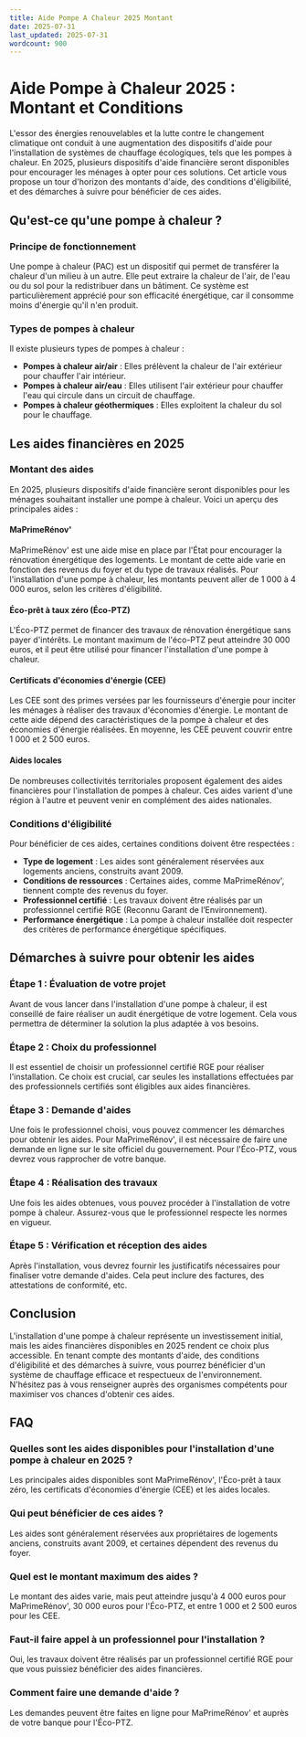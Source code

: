 ```yaml
---
title: Aide Pompe A Chaleur 2025 Montant
date: 2025-07-31
last_updated: 2025-07-31
wordcount: 900
---
```


# Aide Pompe à Chaleur 2025 : Montant et Conditions

L'essor des énergies renouvelables et la lutte contre le changement climatique ont conduit à une augmentation des dispositifs d'aide pour l'installation de systèmes de chauffage écologiques, tels que les pompes à chaleur. En 2025, plusieurs dispositifs d'aide financière seront disponibles pour encourager les ménages à opter pour ces solutions. Cet article vous propose un tour d'horizon des montants d'aide, des conditions d'éligibilité, et des démarches à suivre pour bénéficier de ces aides.

## Qu'est-ce qu'une pompe à chaleur ?

### Principe de fonctionnement

Une pompe à chaleur (PAC) est un dispositif qui permet de transférer la chaleur d'un milieu à un autre. Elle peut extraire la chaleur de l'air, de l'eau ou du sol pour la redistribuer dans un bâtiment. Ce système est particulièrement apprécié pour son efficacité énergétique, car il consomme moins d'énergie qu'il n'en produit.

### Types de pompes à chaleur

Il existe plusieurs types de pompes à chaleur :

- **Pompes à chaleur air/air** : Elles prélèvent la chaleur de l'air extérieur pour chauffer l'air intérieur.
- **Pompes à chaleur air/eau** : Elles utilisent l'air extérieur pour chauffer l'eau qui circule dans un circuit de chauffage.
- **Pompes à chaleur géothermiques** : Elles exploitent la chaleur du sol pour le chauffage.

## Les aides financières en 2025

### Montant des aides

En 2025, plusieurs dispositifs d'aide financière seront disponibles pour les ménages souhaitant installer une pompe à chaleur. Voici un aperçu des principales aides :

#### MaPrimeRénov'

MaPrimeRénov' est une aide mise en place par l'État pour encourager la rénovation énergétique des logements. Le montant de cette aide varie en fonction des revenus du foyer et du type de travaux réalisés. Pour l'installation d'une pompe à chaleur, les montants peuvent aller de 1 000 à 4 000 euros, selon les critères d'éligibilité.

#### Éco-prêt à taux zéro (Éco-PTZ)

L'Éco-PTZ permet de financer des travaux de rénovation énergétique sans payer d'intérêts. Le montant maximum de l'éco-PTZ peut atteindre 30 000 euros, et il peut être utilisé pour financer l'installation d'une pompe à chaleur.

#### Certificats d'économies d'énergie (CEE)

Les CEE sont des primes versées par les fournisseurs d'énergie pour inciter les ménages à réaliser des travaux d'économies d'énergie. Le montant de cette aide dépend des caractéristiques de la pompe à chaleur et des économies d'énergie réalisées. En moyenne, les CEE peuvent couvrir entre 1 000 et 2 500 euros.

#### Aides locales

De nombreuses collectivités territoriales proposent également des aides financières pour l'installation de pompes à chaleur. Ces aides varient d'une région à l'autre et peuvent venir en complément des aides nationales.

### Conditions d'éligibilité

Pour bénéficier de ces aides, certaines conditions doivent être respectées :

- **Type de logement** : Les aides sont généralement réservées aux logements anciens, construits avant 2009.
- **Conditions de ressources** : Certaines aides, comme MaPrimeRénov', tiennent compte des revenus du foyer.
- **Professionnel certifié** : Les travaux doivent être réalisés par un professionnel certifié RGE (Reconnu Garant de l’Environnement).
- **Performance énergétique** : La pompe à chaleur installée doit respecter des critères de performance énergétique spécifiques.

## Démarches à suivre pour obtenir les aides

### Étape 1 : Évaluation de votre projet

Avant de vous lancer dans l'installation d'une pompe à chaleur, il est conseillé de faire réaliser un audit énergétique de votre logement. Cela vous permettra de déterminer la solution la plus adaptée à vos besoins.

### Étape 2 : Choix du professionnel

Il est essentiel de choisir un professionnel certifié RGE pour réaliser l'installation. Ce choix est crucial, car seules les installations effectuées par des professionnels certifiés sont éligibles aux aides financières.

### Étape 3 : Demande d'aides

Une fois le professionnel choisi, vous pouvez commencer les démarches pour obtenir les aides. Pour MaPrimeRénov', il est nécessaire de faire une demande en ligne sur le site officiel du gouvernement. Pour l'Éco-PTZ, vous devrez vous rapprocher de votre banque.

### Étape 4 : Réalisation des travaux

Une fois les aides obtenues, vous pouvez procéder à l'installation de votre pompe à chaleur. Assurez-vous que le professionnel respecte les normes en vigueur.

### Étape 5 : Vérification et réception des aides

Après l'installation, vous devrez fournir les justificatifs nécessaires pour finaliser votre demande d'aides. Cela peut inclure des factures, des attestations de conformité, etc.

## Conclusion

L'installation d'une pompe à chaleur représente un investissement initial, mais les aides financières disponibles en 2025 rendent ce choix plus accessible. En tenant compte des montants d'aide, des conditions d'éligibilité et des démarches à suivre, vous pourrez bénéficier d'un système de chauffage efficace et respectueux de l'environnement. N'hésitez pas à vous renseigner auprès des organismes compétents pour maximiser vos chances d'obtenir ces aides.

## FAQ

### Quelles sont les aides disponibles pour l'installation d'une pompe à chaleur en 2025 ?

Les principales aides disponibles sont MaPrimeRénov', l'Éco-prêt à taux zéro, les certificats d'économies d'énergie (CEE) et les aides locales.

### Qui peut bénéficier de ces aides ?

Les aides sont généralement réservées aux propriétaires de logements anciens, construits avant 2009, et certaines dépendent des revenus du foyer.

### Quel est le montant maximum des aides ?

Le montant des aides varie, mais peut atteindre jusqu'à 4 000 euros pour MaPrimeRénov', 30 000 euros pour l'Éco-PTZ, et entre 1 000 et 2 500 euros pour les CEE.

### Faut-il faire appel à un professionnel pour l'installation ?

Oui, les travaux doivent être réalisés par un professionnel certifié RGE pour que vous puissiez bénéficier des aides financières.

### Comment faire une demande d'aide ?

Les demandes peuvent être faites en ligne pour MaPrimeRénov' et auprès de votre banque pour l'Éco-PTZ.